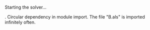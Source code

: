 Starting the solver...

.
Circular dependency in module import. The file "B.als" is
imported infinitely often.